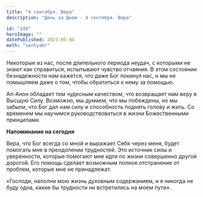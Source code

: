 ```yaml
---
title: "4 сентября. Вера"
description: "День за Днем - 4 сентября. Вера"

id: "248"
heroImage: ""
datePublished: 2023-05-04
moth: "sentyabr"
---
```


Некоторые из нас, после длительного периода неудач, с которыми не знают как
справиться, испытывают чувство отчаяния. В этом состоянии безнадежности нам
кажется, что даже Бог покинул нас, и мы не помышляем даже о том, чтобы
обратиться к нему за помощью.

Ал-Анон обладает тем чудесным качеством, что возвращает нам веру в Высшую
Силу. Возможно, мы думаем, что мы побеждены, но мы забыли, что Бог дал нам
силу и способность поднять голову и жить. Со временем мы научимся
руководствоваться в жизни Божественными принципами.

**Напоминание на сегодня**

Вера, что Бог всегда со мной и выражает Себя через меня, будет помогать мне в
преодолении трудностей. Это источник силы и уверенности, которые помогают мне
идти по жизни совершенно другой дорогой. Его помощь сделает возможным полное
отстранение от проблем, которые мне не принадлежат.

«Господи, наполни мою жизнь духовным содержанием, и я никогда не буду одна,
какие бы трудности ни встретились на моем пути».
